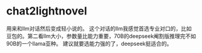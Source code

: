 # chat2lightnovel

用来和llm对话然后变成轻小说的。
这个对话的llm我感觉首选专业对口的，比如豆包的。第二看llm大小，参数量比能力重要，70B的deepseek阉割版推理完不如90B的一个llama亚种。
建议就要选能力强的了，deepseek挺适合的。
